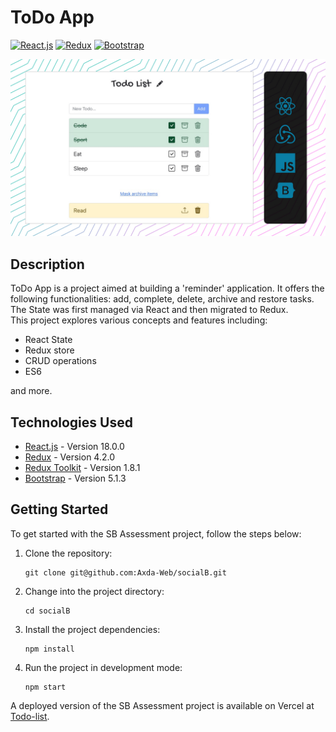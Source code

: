 # ToDo App

[![React.js](https://img.shields.io/badge/React.js-18.0.0-61DAFB?logo=react&logoColor=white&style=flat-square)](https://reactjs.org/)
[![Redux](https://img.shields.io/badge/Redux-4.2.0-764ABC?logo=redux&logoColor=white&style=flat-square)](https://redux.js.org/)
[![Bootstrap](https://img.shields.io/badge/Bootstrap-5.1.3-7952B3?logo=bootstrap&logoColor=white&style=flat-square)](https://getbootstrap.com/)   

![screenshot](/screenshot.jpg)


## Description

ToDo App is a project aimed at building a 'reminder' application. It offers the following functionalities: add, complete, delete, archive and restore tasks. The State was first managed via React and then migrated to Redux.  
This project explores various concepts and features including:

- React State
- Redux store
- CRUD operations
- ES6

and more.

## Technologies Used

- [React.js](https://reactjs.org/) - Version 18.0.0
- [Redux](https://redux.js.org/) - Version 4.2.0
- [Redux Toolkit](https://redux-toolkit.js.org/) - Version 1.8.1
- [Bootstrap](https://getbootstrap.com/) - Version 5.1.3

## Getting Started

To get started with the SB Assessment project, follow the steps below:

1. Clone the repository:

   ```shell
   git clone git@github.com:Axda-Web/socialB.git
   ```

2. Change into the project directory:

   ```shell
   cd socialB
   ```

3. Install the project dependencies:

   ```shell
   npm install
   ```

4. Run the project in development mode:

   ```shell
   npm start
   ```

A deployed version of the SB Assessment project is available on Vercel at [Todo-list](https://to-do-8of3pzssm-axda-web.vercel.app/).
